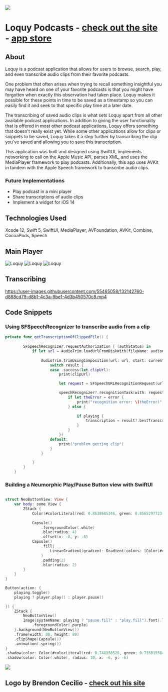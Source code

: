

[![](Assets/loquyIconBC1.1.png)](https://kelbymittan.wixsite.com/loquy)
# Loquy Podcasts - [check out the site](https://kelbymittan.wixsite.com/loquy) -  [app store](https://apps.apple.com/us/app/loquy/id1532251878)

## About

Loquy is a podcast application that allows for users to browse, search, play, and even transcribe audio clips from their favorite podcasts. 

One problem that often arises when trying to recall something insightful you may have heard on one of your favorite podcasts is that you might have forgotten when exactly this observation had taken place. Loquy makes it possible for these points in time to be saved as a timestamp so you can easily find it and seek to that specific play time at a later date. 

The transcribing of saved audio clips is what sets Loquy apart from all other available podcast applications. In addition to giving the user functionality that is offered in most other podcast applications, Loquy offers something that doesn't really exist yet. While some other applications allow for clips or snippets to be saved, Loquy takes it a step further by transcribing the clip you've saved and allowing you to save this transcription.

This application was built and designed using SwiftUI, implements networking to call on the Apple Music API, parses XML, and uses the MediaPlayer framework to play podcasts. Additionally, this app uses AVKit in tandem with the Apple Speech framework to transcribe audio clips.

### Future Implementations
- Play podcast in a mini player
- Share transcriptions of audio clips
- Implement a widget for iOS 14

## Technologies Used
Xcode 12, Swift 5, SwiftUI, MediaPlayer, AVFoundation, AVKit, Combine, CocoaPods, Speech


## Main Player
![Loquy](Assets/homeLQV2.png) ![Loquy](Assets/lqPlayerV2Tato.png) ![Loquy](Assets/rcrd1.png)

## Transcribing
https://user-images.githubusercontent.com/55465058/132142760-d888cd79-d8b1-4c3a-9be1-4d3b450570c8.mp4

## Code Snippets

### Using SFSpeechRecognizer to transcribe audio from a clip
```swift
private func getTranscriptionOfClippedFile() {
        
        SFSpeechRecognizer.requestAuthorization { (authStatus) in
            if let url = AudioTrim.loadUrlFromDiskWith(fileName: audioClip.episode.title + audioClip.startTime + ".m4a") {
                
                AudioTrim.trimUsingComposition(url: url, start: currentTime, duration: audioClip.duration, pathForFile: "trimmedFile") { (result) in
                    switch result {
                    case .success(let clipUrl):
                        print(clipUrl)

                        let request = SFSpeechURLRecognitionRequest(url: clipUrl)

                        speechRecognizer?.recognitionTask(with: request, resultHandler: { (result, error) in
                            if let theError = error {
                                print("recognition error: \(theError)")
                            } else {
                                
                                if playing {
                                    transcription = result?.bestTranscription.formattedString ?? "could not get treanscription"
                                }
                            }
                        })
                    default:
                        print("problem getting clip")
                    }
                }

            }
        }
    }
 ```

### Building a Neumorphic Play/Pause Button view with SwiftUI
```swift

struct NeoButtonView: View {
    var body: some View {
        ZStack {
            Color(#colorLiteral(red: 0.8638685346, green: 0.8565297723, blue: 1, alpha: 1))
            
            Capsule()
                .foregroundColor(.white)
                .blur(radius: 4)
                .offset(x: -8, y: -8)
            Capsule()
                .fill(
                    LinearGradient(gradient: Gradient(colors: [Color(#colorLiteral(red: 0.9536944032, green: 0.9129546285, blue: 1, alpha: 1)), Color.white]), startPoint: .topLeading, endPoint: .bottomTrailing)
                )
                .padding(2)
                .blur(radius: 2)
        }
    }
}

Button(action: {
    playing.toggle()
    playing ? player.play() : player.pause()

}) {
    ZStack {
        NeoButtonView()
        Image(systemName: playing ? "pause.fill" : "play.fill").font(.largeTitle)
            .foregroundColor(.purple)
    }.background(NeoButtonView())
    .frame(width: 80, height: 80)
    .clipShape(Capsule())
    .animation(.spring())
}
.shadow(color: Color(#colorLiteral(red: 0.748958528, green: 0.7358155847, blue: 0.9863374829, alpha: 1)), radius: 8, x: 6, y: 6)
.shadow(color: Color(.white), radius: 10, x: -6, y: -6)
```
[![](Assets/loquyIconBC1.1.png)](https://kelbymittan.wixsite.com/loquy)
## Logo by Brendon Cecilio - [check out his site](https://brendoncecilio.com/)

